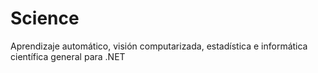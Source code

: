 # Science
Aprendizaje automático, visión computarizada, estadística e informática científica general para .NET
